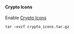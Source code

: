 #### Crypto Icons

Enable [Crypto Icons](http://cryptoicons.co/) 

```
tar –xvzf crypto_icons.tar.gz

```